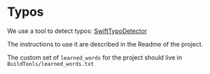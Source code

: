 # Typos

We use a tool to detect typos: [SwiftTypoDetector](https://github.com/mdb1/SwiftTypoDetector)

The instructions to use it are described in the Readme of the project.

The custom set of `learned_words` for the project should live in `BuildTools/learned_words.txt`